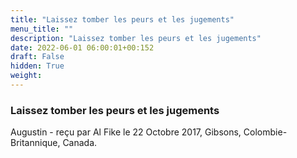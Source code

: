 ```yaml
---
title: "Laissez tomber les peurs et les jugements"
menu_title: ""
description: "Laissez tomber les peurs et les jugements"
date: 2022-06-01 06:00:01+00:152
draft: False
hidden: True
weight:
---
```

### Laissez tomber les peurs et les jugements

Augustin - reçu par Al Fike le 22 Octobre 2017, Gibsons, Colombie-Britannique, Canada.



